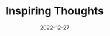 ---
slug: thought-for-the-day
title: "Inspiring Thoughts"
date: 2022-12-27
excerpt: "The tapestry of life's story is woven with the threads of life's ties ever joining 
and breaking."
tags: [Inspiration, Motivation, Quotes, Thoughts]
---